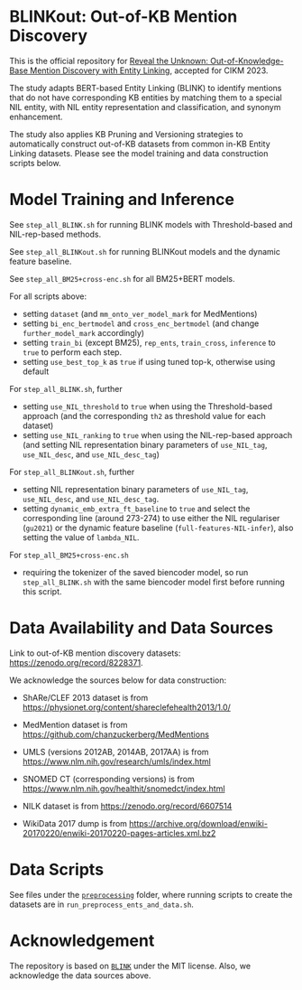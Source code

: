 # BLINKout: Out-of-KB Mention Discovery
This is the official repository for [Reveal the Unknown: Out-of-Knowledge-Base Mention Discovery with Entity Linking](https://arxiv.org/abs/2302.07189), accepted for CIKM 2023. 

The study adapts BERT-based Entity Linking (BLINK) to identify mentions that do not have corresponding KB entities by matching them to a special NIL entity, with NIL entity representation and classification, and synonym enhancement. 

The study also applies KB Pruning and Versioning strategies to automatically construct out-of-KB datasets from common in-KB Entity Linking datasets. Please see the model training and data construction scripts below.

# Model Training and Inference
See `step_all_BLINK.sh` for running BLINK models with Threshold-based and NIL-rep-based methods.

See `step_all_BLINKout.sh` for running BLINKout models and the dynamic feature baseline.

See `step_all_BM25+cross-enc.sh` for all BM25+BERT models.

For all scripts above:
* setting `dataset` (and `mm_onto_ver_model_mark` for MedMentions)
* setting `bi_enc_bertmodel` and `cross_enc_bertmodel` (and change `further_model_mark` accordingly)
* setting `train_bi` (except BM25), `rep_ents`, `train_cross`, `inference` to `true` to perform each step. 
* setting `use_best_top_k` as `true` if using tuned top-k, otherwise using default

For `step_all_BLINK.sh`, further
* setting `use_NIL_threshold` to `true` when using the Threshold-based approach (and the corresponding `th2` as threshold value for each dataset)
* setting `use_NIL_ranking` to `true` when using the NIL-rep-based approach (and setting NIL representation binary parameters of `use_NIL_tag`, `use_NIL_desc`, and `use_NIL_desc_tag`)

For `step_all_BLINKout.sh`, further
* setting NIL representation binary parameters of `use_NIL_tag`, `use_NIL_desc`, and `use_NIL_desc_tag`.
* setting `dynamic_emb_extra_ft_baseline` to `true` and select the corresponding line (around 273-274) to use either the NIL regulariser (`gu2021`) or the dynamic feature baseline (`full-features-NIL-infer`), also setting the value of `lambda_NIL`.

For `step_all_BM25+cross-enc.sh`
* requiring the tokenizer of the saved biencoder model, so run `step_all_BLINK.sh` with the same biencoder model first before running this script.

# Data Availability and Data Sources

Link to out-of-KB mention discovery datasets: https://zenodo.org/record/8228371. 

We acknowledge the sources below for data construction:

* ShARe/CLEF 2013 dataset is from https://physionet.org/content/shareclefehealth2013/1.0/
* MedMention dataset is from https://github.com/chanzuckerberg/MedMentions
* UMLS (versions 2012AB, 2014AB, 2017AA) is from https://www.nlm.nih.gov/research/umls/index.html
* SNOMED CT (corresponding versions) is from https://www.nlm.nih.gov/healthit/snomedct/index.html

* NILK dataset is from https://zenodo.org/record/6607514
* WikiData 2017 dump is from https://archive.org/download/enwiki-20170220/enwiki-20170220-pages-articles.xml.bz2

# Data Scripts
See files under the [`preprocessing`](https://github.com/KRR-Oxford/BLINKout/tree/main/preprocessing) folder, where running scripts to create the datasets are in `run_preprocess_ents_and_data.sh`.

# Acknowledgement
The repository is based on [`BLINK`](https://github.com/facebookresearch/BLINK) under the MIT license. Also, we acknowledge the data sources above.
